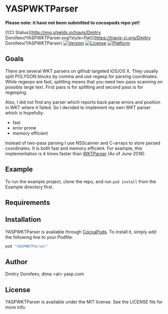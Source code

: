 # YASPWKTParser

**Please note: it have not been submitted to cocoapods repo yet!**

[![CI Status](http://img.shields.io/travis/Dmitry Dorofeev/YASPWKTParser.svg?style=flat)](https://travis-ci.org/Dmitry Dorofeev/YASPWKTParser)
[![Version](https://img.shields.io/cocoapods/v/YASPWKTParser.svg?style=flat)](http://cocoapods.org/pods/YASPWKTParser)
[![License](https://img.shields.io/cocoapods/l/YASPWKTParser.svg?style=flat)](http://cocoapods.org/pods/YASPWKTParser)
[![Platform](https://img.shields.io/cocoapods/p/YASPWKTParser.svg?style=flat)](http://cocoapods.org/pods/YASPWKTParser)

## Goals

There are several WKT parsers on github targeted iOS/OS X. They usually split POLYGON blocks by comma and use regexp for parsing coordinates. While regexps are fast, splitting means that you need two-pass scanning on possibly large text. First pass is for splitting and second pass is for regexping. 

Also, I did not find any parser which reports back parse errors and position in WKT where it failed. So I decided to implement my own WKT parser which is hopefully:

* fast
* error prone
* memory efficient

Instead of two-pass parsing I use NSScanner and C-arrays to store parsed coordinates. It is both fast and memory efficient. For example, this implementation is 4 times faster than [WKTParser](https://github.com/alejandrofcarrera/WKTParser) (As of June 2016).

## Example

To run the example project, clone the repo, and run `pod install` from the Example directory first.

## Requirements

## Installation

YASPWKTParser is available through [CocoaPods](http://cocoapods.org). To install
it, simply add the following line to your Podfile:

```ruby
pod "YASPWKTParser"
```

## Author

Dmitry Dorofeev, dima <аt> yasp.com

## License

YASPWKTParser is available under the MIT license. See the LICENSE file for more info.
